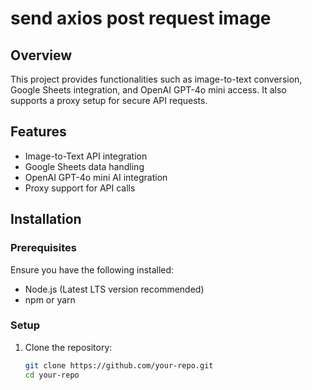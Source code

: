 # send axios post request image

## Overview
This project provides functionalities such as image-to-text conversion, Google Sheets integration, and OpenAI GPT-4o mini access. It also supports a proxy setup for secure API requests.

## Features
- Image-to-Text API integration
- Google Sheets data handling
- OpenAI GPT-4o mini AI integration
- Proxy support for API calls

## Installation

### Prerequisites
Ensure you have the following installed:
- Node.js (Latest LTS version recommended)
- npm or yarn

### Setup
1. Clone the repository:
   ```sh
   git clone https://github.com/your-repo.git
   cd your-repo
